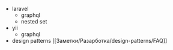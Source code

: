 - laravel 
	- graphql
	- nested set
- yii
	- graphql
- design patterns [[Заметки/Разарботка/design-patterns/FAQ]]